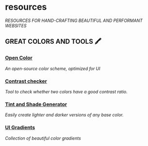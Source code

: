 # resources

_RESOURCES FOR HAND-CRAFTING BEAUTIFUL AND PERFORMANT WEBSITES_

## GREAT COLORS AND TOOLS 🖍️

### [Open Color](https://yeun.github.io/open-color/)

_An open-source color scheme, optimized for UI_

### [Contrast checker](https://coolors.co/contrast-checker/0e2239-b9d0e9)

_Tool to check whether two colors have a good contrast ratio._

### [Tint and Shade Generator](https://maketintsandshades.com/)

_Easily create lighter and darker versions of any base color._

### [UI Gradients](https://uigradients.com/)

_Collection of beautiful color gradients_
